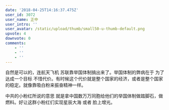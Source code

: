 ```yaml
---
date: '2018-04-25T14:16:37.475Z'
user_id: 3072
user_name: 正中
user_intro: ''
user_avatar: /static/upload/thumb/small50-u-thumb-default.png
upvote: 4
downvote: 0
comments:
    - ''
    - ''
    - ''
---
```


自然是可以的，连航天飞机 苏联靠举国体制搞出来了。举国体制的弊病在于 为了达成一个目标 不惜代价。有时候这个代价就是整个国家的经济，或者是整个国家的稳定。就像靠吸白粉来振奋精神一样。

中共的小粉红所说的意思 就是拿中国数万万同胞给他们的举国体制做踏脚石，做燃料。好让这群小粉红们实现星辰大海 或者 脸上增光。
